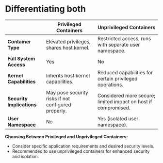 # Differentiating both


|                        | Privileged Containers                                        | Unprivileged Containers                                    |
|------------------------|--------------------------------------------------------------|--------------------------------------------------------------|
| **Container Type**      | Elevated privileges, shares host kernel.                     | Restricted access, runs with separate user namespace.        |
| **Full System Access**  | Yes                                                          | No                                                           |
| **Kernel Capabilities** | Inherits host kernel capabilities.                            | Reduced capabilities for certain privileged operations.     |
| **Security Implications**| May pose security risks if not configured properly.          | Considered more secure; limited impact on host if compromised.|
| **User Namespace**      | No                                                           | Yes (isolated user namespace).                                |

**Choosing Between Privileged and Unprivileged Containers:**
- Consider specific application requirements and desired security levels.
- Recommended to use unprivileged containers for enhanced security and isolation.
